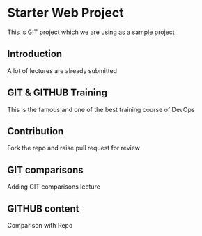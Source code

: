 # Starter Web Project
This is GIT project which we are using as a sample project

## Introduction
A lot of lectures are already submitted

## GIT & GITHUB Training
This is the famous and one of the best training course of DevOps

## Contribution
Fork the repo and raise pull request for review

## GIT comparisons
Adding GIT comparisons lecture

## GITHUB content
Comparison with Repo